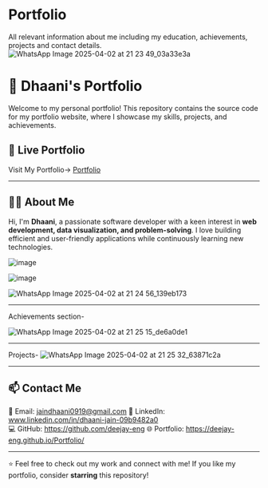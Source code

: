 # Portfolio

 All relevant information about me including my education, achievements, projects and contact details.
![WhatsApp Image 2025-04-02 at 21 23 49_03a33e3a](https://github.com/user-attachments/assets/86ea2fd2-288f-4c86-a13f-3d47a9dc1bfd)

# 🌟 Dhaani's Portfolio  

Welcome to my personal portfolio! This repository contains the source code for my portfolio website, where I showcase my skills, projects, and achievements.  

## 🔗 Live Portfolio  

Visit My Portfolio-> [Portfolio](https://deejay-eng.github.io/Portfolio/) 

---
## 👩‍💻 About Me  

Hi, I'm **Dhaani**, a passionate software developer with a keen interest in **web development, data visualization, and problem-solving**. I love building efficient and user-friendly applications while continuously learning new technologies.  

![image](https://github.com/user-attachments/assets/f9044f66-9d48-4f1b-8be9-e7d72ab2e6bf)

![image](https://github.com/user-attachments/assets/8f69811f-7fa8-466a-bd72-e492d7ab3273)

![WhatsApp Image 2025-04-02 at 21 24 56_139eb173](https://github.com/user-attachments/assets/d28f2b47-a042-41a5-8f4f-c1ff8ecea12a)

------------------
Achievements section-

![WhatsApp Image 2025-04-02 at 21 25 15_de6a0de1](https://github.com/user-attachments/assets/687f9844-0fcb-488f-a213-1e26834afe1d)

------------------

Projects-
![WhatsApp Image 2025-04-02 at 21 25 32_63871c2a](https://github.com/user-attachments/assets/c0779494-c000-4307-866e-cf33607c0834)

--------

## 📫 Contact Me  
📧 Email: jaindhaani0919@gmail.com
💼 LinkedIn: www.linkedin.com/in/dhaani-jain-09b9482a0  
💻 GitHub: https://github.com/deejay-eng
🌐 Portfolio: https://deejay-eng.github.io/Portfolio/

---

⭐ Feel free to check out my work and connect with me! If you like my portfolio, consider **starring** this repository!  
 
